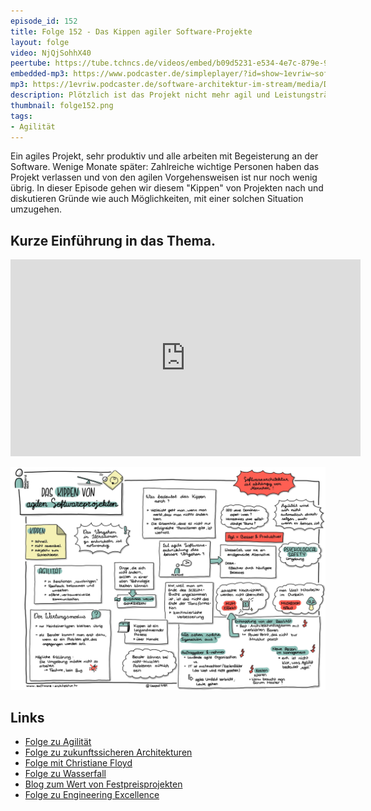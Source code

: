 ```yaml
---
episode_id: 152
title: Folge 152 - Das Kippen agiler Software-Projekte
layout: folge
video: NjQjSohhX40
peertube: https://tube.tchncs.de/videos/embed/b09d5231-e534-4e7c-879e-92051e0e1e46
embedded-mp3: https://www.podcaster.de/simpleplayer/?id=show~1evriw~software-architektur-im-stream~pod-f1fa0c48085a35017915fe0bda&v=1676642666
mp3: https://1evriw.podcaster.de/software-architektur-im-stream/media/Das_Kippen_agiler_Software-Projekte.mp3
description: Plötzlich ist das Projekt nicht mehr agil und Leistungsträger verlassen es. Warum und was tun?
thumbnail: folge152.png
tags:
- Agilität
---
```


Ein agiles Projekt, sehr produktiv und alle arbeiten mit Begeisterung
an der Software. Wenige Monate später: Zahlreiche wichtige Personen
haben das Projekt verlassen und von den agilen Vorgehensweisen ist nur
noch wenig übrig. In dieser Episode gehen wir diesem "Kippen" von
Projekten nach und diskutieren Gründe wie auch Möglichkeiten, mit
einer solchen Situation umzugehen.

## Kurze Einführung in das Thema.

<center>
<div class="embed-container"> <iframe width="560" height="315"
	src="https://www.youtube-nocookie.com/embed/v9CMo0RgtI8"
	frameborder="0" allow="accelerometer; autoplay; clipboard-write;
	encrypted-media; gyroscope; picture-in-picture fullscreen"
	></iframe>
</div>
</center>

![Sketchnotes](/sketchnotes/folge152.jpg)

## Links

- [Folge zu Agilität](https://software-architektur.tv/2021/02/26/folge51.html)
- [Folge zu zukunftssicheren Architekturen](https://software-architektur.tv/2022/10/28/folge140.html)
- [Folge mit Christiane Floyd](https://software-architektur.tv/2021/07/09/folge66.html)
- [Folge zu Wasserfall](https://software-architektur.tv/2022/05/13/folge119.html)
- [Blog zum Wert von Festpreisprojekten](https://www.heise.de/blog/Was-ist-ein-Festpreisprojekt-wert-3300705.html)
- [Folge zu Engineering Excellence](https://software-architektur.tv/2022/09/30/folge136.html)
